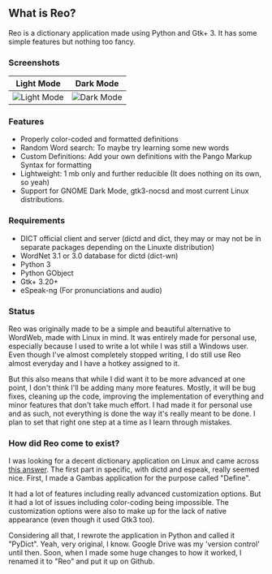 ## What is Reo?

Reo is a dictionary application made using Python and Gtk+ 3. It has some simple features but nothing too fancy.

### Screenshots

Light Mode                                                   |  Dark Mode
:-----------------------------------------------------------:|:-----------------------------------------------------------:
![Light Mode](https://lastweakness.github.io/assets/ss.png)  |  ![Dark Mode](https://lastweakness.github.io/assets/ss1.png)

### Features

 - Properly color-coded and formatted definitions
 - Random Word search: To maybe try learning some new words
 - Custom Definitions: Add your own definitions with the Pango Markup Syntax for formatting
 - Lightweight: 1 mb only and further reducible (It does nothing on its own, so yeah)
 - Support for GNOME Dark Mode, gtk3-nocsd and most current Linux distributions.

### Requirements

 - DICT official client and server (dictd and dict, they may or may not be in separate packages depending on the Linuxte distribution)
 - WordNet 3.1 or 3.0 database for dictd (dict-wn)
 - Python 3
 - Python GObject
 - Gtk+ 3.20+
 - eSpeak-ng (For pronunciations and audio)

### Status

Reo was originally made to be a simple and beautiful alternative to WordWeb, made with Linux in mind. It was entirely made for personal use, especially because I used to write a lot while I was still a Windows user. Even though I've almost completely stopped writing, I do still use Reo almost everyday and I have a hotkey assigned to it.

But this also means that while I did want it to be more advanced at one point, I don't think I'll be adding many more features. Mostly, it will be bug fixes, cleaning up the code, improving the implementation of everything and minor features that don't take much effort. I had made it for personal use and as such, not everything is done the way it's really meant to be done. I plan to set that right one step at a time as I learn through mistakes.

### How did Reo come to exist?

I was looking for a decent dictionary application on Linux and came across [this answer](https://askubuntu.com/a/417132). The first part in specific, with dictd and espeak, really seemed nice. First, I made a Gambas application for the purpose called "Define".  

It had a lot of features including really advanced customization options. But it had a lot of issues including color-coding being impossible. The customization options were also to make up for the lack of native appearance (even though it used Gtk3 too).  

Considering all that, I rewrote the application in Python and called it "PyDict". Yeah, very original, I know. Google Drive was my 'version control' until then. Soon, when I made some huge changes to how it worked, I renamed it to "Reo" and put it up on Github.
